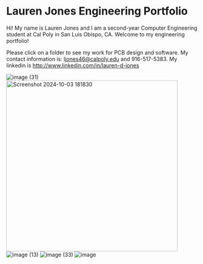 # Lauren Jones Engineering Portfolio

Hi! My name is Lauren Jones and I am a second-year Computer Engineering student at Cal Poly in San Luis Obispo, CA. 
Welcome to my engineering portfolio!

Please click on a folder to see my work for PCB design and software. 
My contact information is: ljones46@calpoly.edu and 916-517-5383. My linkedin is http://www.linkedin.com/in/lauren-d-jones 

![image (31)](https://github.com/laurendjones/portfolio/assets/61713371/23f34526-d014-42c1-b310-6d56519975af)
<img width="452" alt="Screenshot 2024-10-03 181830" src="https://github.com/user-attachments/assets/60515191-677e-4cea-ba53-b04f82e0dad8">
![image (13)](https://github.com/laurendjones/portfolio/assets/61713371/204ec8d2-be2f-40c3-9d37-57485909b355)
![image (33)](https://github.com/laurendjones/portfolio/assets/61713371/de2b32ff-b279-4ab6-b400-3354a615968e)
![image](https://github.com/laurendjones/portfolio/assets/61713371/fa2c61e5-d6f7-4019-afdf-94fff8e41af7)

